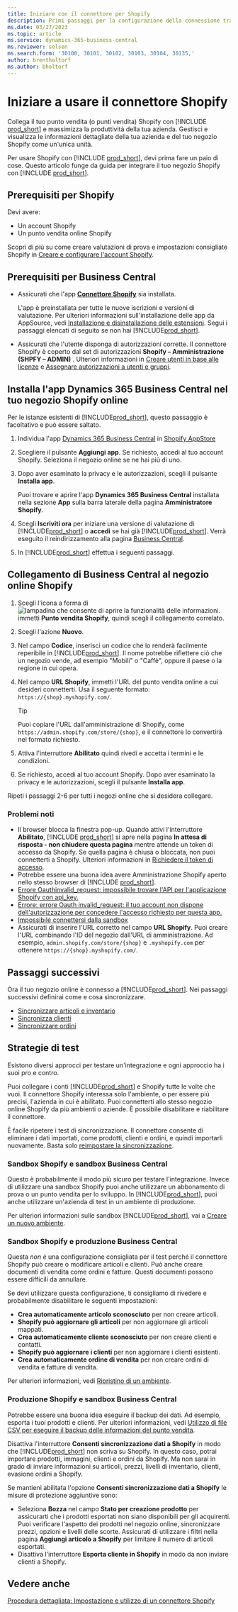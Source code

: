 ```yaml
---
title: Iniziare con il connettore per Shopify
description: Primi passaggi per la configurazione della connessione tra Business Central e Shopify
ms.date: 03/27/2023
ms.topic: article
ms.service: dynamics-365-business-central
ms.reviewer: solsen
ms.search.form: '30100, 30101, 30102, 30103, 30104, 30135,'
author: brentholtorf
ms.author: bholtorf
---
```


# <a name="get-started-with-the-shopify-connector"></a>Iniziare a usare il connettore Shopify

Collega il tuo punto vendita (o punti vendita) Shopify con [!INCLUDE [prod_short](../includes/prod_short.md)] e massimizza la produttività della tua azienda. Gestisci e visualizza le informazioni dettagliate della tua azienda e del tuo negozio Shopify come un'unica unità.

Per usare Shopify con [!INCLUDE [prod_short](../includes/prod_short.md)], devi prima fare un paio di cose. Questo articolo funge da guida per integrare il tuo negozio Shopify con [!INCLUDE [prod_short](../includes/prod_short.md)].

## <a name="prerequisites-for-shopify"></a>Prerequisiti per Shopify

Devi avere:

- Un account Shopify
- Un punto vendita online Shopify

Scopri di più su come creare valutazioni di prova e impostazioni consigliate Shopify in [Creare e configurare l'account Shopify](shopify-account.md).

## <a name="prerequisites-for-business-central"></a>Prerequisiti per Business Central

- Assicurati che l'app **[Connettore Shopify](https://go.microsoft.com/fwlink/?linkid=2196238)** sia installata.

  L'app è preinstallata per tutte le nuove iscrizioni e versioni di valutazione. Per ulteriori informazioni sull'installazione delle app da AppSource, vedi [Installazione e disinstallazione delle estensioni](../ui-extensions-install-uninstall.md#install). Segui i passaggi elencati di seguito se non hai [!INCLUDE[prod_short](../includes/prod_short.md)].

- Assicurati che l'utente disponga di autorizzazioni corrette. Il connettore Shopify è coperto dal set di autorizzazioni **Shopify – Amministrazione (SHPFY – ADMIN)** . Ulteriori informazioni in [Creare utenti in base alle licenze](../ui-how-users-permissions.md) e [Assegnare autorizzazioni a utenti e gruppi](../ui-define-granular-permissions.md).

## <a name="install-the-dynamics-365-business-central-app-to-your-shopify-online-store"></a>Installa l'app Dynamics 365 Business Central nel tuo negozio Shopify online

Per le istanze esistenti di [!INCLUDE[prod_short](../includes/prod_short.md)], questo passaggio è facoltativo e può essere saltato.

1. Individua l'app [Dynamics 365 Business Central](https://apps.shopify.com/dynamics-365-business-central) in [Shopify AppStore](https://apps.shopify.com/)
2. Scegliere il pulsante **Aggiungi app**. Se richiesto, accedi al tuo account Shopify. Seleziona il negozio online se ne hai più di uno.
3. Dopo aver esaminato la privacy e le autorizzazioni, scegli il pulsante **Installa app**.

   Puoi trovare e aprire l'app **Dynamics 365 Business Central** installata nella sezione **App** sulla barra laterale della pagina **Amministratore Shopify**.
4. Scegli **Iscriviti ora** per iniziare una versione di valutazione di [!INCLUDE[prod_short](../includes/prod_short.md)] o **accedi** se hai già [!INCLUDE[prod_short](../includes/prod_short.md)]. Verrà eseguito il reindirizzamento alla pagina [Business Central](https://businesscentral.dynamics.com).
5. In [!INCLUDE[prod_short](../includes/prod_short.md)] effettua i seguenti passaggi.

## <a name="connect-business-central-to-the-shopify-online-store"></a>Collegamento di Business Central al negozio online Shopify

1. Scegli l'icona a forma di ![lampadina che consente di aprire la funzionalità delle informazioni.](../media/ui-search/search_small.png "Informazioni sull'operazione che si desidera eseguire") immetti **Punto vendita Shopify**, quindi scegli il collegamento correlato.
2. Scegli l'azione **Nuovo**.  
3. Nel campo **Codice**, inserisci un codice che lo renderà facilmente reperibile in [!INCLUDE[prod_short](../includes/prod_short.md)]. Il nome potrebbe riflettere ciò che un negozio vende, ad esempio "Mobili" o "Caffè", oppure il paese o la regione in cui opera.
4. Nel campo **URL Shopify**, immetti l'URL del punto vendita online a cui desideri connetterti. Usa il seguente formato: `https://{shop}.myshopify.com/`.

   > [!TIP]
   > Puoi copiare l'URL dall'amministrazione di Shopify, come `https://admin.shopify.com/store/{shop}`, e il connettore lo convertirà nel formato richiesto.

5. Attiva l'interruttore **Abilitato** quindi rivedi e accetta i termini e le condizioni.
6. Se richiesto, accedi al tuo account Shopify. Dopo aver esaminato la privacy e le autorizzazioni, scegli il pulsante **Installa app**.

Ripeti i passaggi 2-6 per tutti i negozi online che si desidera collegare.

### <a name="known-issues"></a>Problemi noti

- Il browser blocca la finestra pop-up. Quando attivi l'interruttore **Abilitato**, [!INCLUDE [prod_short](../includes/prod_short.md)] si apre nella pagina **In attesa di risposta - non chiudere questa pagina** mentre attende un token di accesso da Shopify. Se quella pagina è chiusa o bloccata, non puoi connetterti a Shopify. Ulteriori informazioni in [Richiedere il token di accesso](troubleshoot.md#request-the-access-token).
- Potrebbe essere una buona idea avere Amministrazione Shopify aperto nello stesso browser di [!INCLUDE [prod_short](../includes/prod_short.md)].
- [Errore Oauthinvalid_request: impossibile trovare l'API per l'applicazione Shopify con api_key.](troubleshoot.md#error-oauth-error-invalid_request-could-not-find-shopify-api-application-with-api_key)
- [Errore: errore Oauth invalid_request: il tuo account non dispone dell'autorizzazione per concedere l'accesso richiesto per questa app.](troubleshoot.md#error-oauth-error-invalid_request-your-account-does-not-have-permission-to-grant-the-requested-access-for-this-app)
- [Impossibile connettersi dalla sandbox](troubleshoot.md#verify-and-enable-permissions-to-make-http-requests-in-a-non-production-environment)
- Assicurati di inserire l'URL corretto nel campo **URL Shopify**. Puoi creare l'URL combinando l'ID del negozio dall'URL di amministrazione. Ad esempio, `admin.shopify.com/store/{shop}` e `.myshopify.com` per ottenere `https://{shop}.myshopify.com/`.

## <a name="next-steps"></a>Passaggi successivi

Ora il tuo negozio online è connesso a [!INCLUDE[prod_short](../includes/prod_short.md)]. Nei passaggi successivi definirai come e cosa sincronizzare.

- [Sincronizzare articoli e inventario](synchronize-items.md)
- [Sincronizza clienti](synchronize-customers.md)
- [Sincronizzare ordini](synchronize-orders.md)

## <a name="testing-strategies"></a>Strategie di test

Esistono diversi approcci per testare un'integrazione e ogni approccio ha i suoi pro e contro.

Puoi collegare i conti [!INCLUDE[prod_short](../includes/prod_short.md)] e Shopify tutte le volte che vuoi. Il connettore Shopify interessa solo l'ambiente, o per essere più precisi, l'azienda in cui è abilitato. Puoi connetterti allo stesso negozio online Shopify da più ambienti o aziende. È possibile disabilitare e riabilitare il connettore.

È facile ripetere i test di sincronizzazione. Il connettore consente di eliminare i dati importati, come prodotti, clienti e ordini, e quindi importarli nuovamente. Basta solo [reimpostare la sincronizzazione](troubleshoot.md#reset-sync).

### <a name="shopify-sandbox-and-business-central-sandbox"></a>Sandbox Shopify e sandbox Business Central

Questo è probabilmente il modo più sicuro per testare l'integrazione. Invece di utilizzare una sandbox Shopify puoi anche utilizzare un abbonamento di prova o un punto vendita per lo sviluppo. In [!INCLUDE[prod_short](../includes/prod_short.md)], puoi anche utilizzare un'azienda di test in un ambiente di produzione.

Per ulteriori informazioni sulle sandbox [!INCLUDE[prod_short](../includes/prod_short.md)], vai a [Creare un nuovo ambiente](/dynamics365/business-central/dev-itpro/administration/tenant-admin-center-environments#create-a-new-environment).

### <a name="shopify-sandbox-and-business-central-production"></a>Sandbox Shopify e produzione Business Central

Questa *non è* una configurazione consigliata per il test perché il connettore Shopify può creare o modificare articoli e clienti. Può anche creare documenti di vendita come ordini e fatture. Questi documenti possono essere difficili da annullare.
 
Se devi utilizzare questa configurazione, ti consigliamo di rivedere e probabilmente disabilitare le seguenti impostazioni:

* **Crea automaticamente articolo sconosciuto** per non creare articoli.
* **Shopify può aggiornare gli articoli** per non aggiornare gli articoli mappati.
* **Crea automaticamente cliente sconosciuto** per non creare clienti e contatti.
* **Shopify può aggiornare i clienti** per non aggiornare i clienti esistenti.
* **Crea automaticamente ordine di vendita** per non creare ordini di vendita e fatture di vendita.

Per ulteriori informazioni, vedi [Ripristino di un ambiente](/dynamics365/business-central/dev-itpro/administration/tenant-admin-center-backup-restore).

### <a name="shopify-production-and-business-central-sandbox"></a>Produzione Shopify e sandbox Business Central

Potrebbe essere una buona idea eseguire il backup dei dati. Ad esempio, esporta i tuoi prodotti e clienti. Per ulteriori informazioni, vedi [Utilizzo di file CSV per eseguire il backup delle informazioni del punto vendita](https://help.shopify.com/en/manual/shopify-admin/duplicate-store#using-csv-files-to-back-up-store-information).

Disattiva l'interruttore **Consenti sincronizzazione dati a Shopify** in modo che [!INCLUDE[prod_short](../includes/prod_short.md)] non scriva su Shopify. In questo caso, potrai importare prodotti, immagini, clienti e ordini da Shopify. Ma non sarai in grado di inviare informazioni su articoli, prezzi, livelli di inventario, clienti, evasione ordini a Shopify.

Se mantieni abilitata l'opzione **Consenti sincronizzazione dati a Shopify** le misure di protezione aggiuntive sono:

*   Seleziona **Bozza** nel campo **Stato per creazione prodotto** per assicurarti che i prodotti esportati non siano disponibili per gli acquirenti. Puoi verificare l'aspetto dei prodotti nel negozio online, sincronizzare prezzi, opzioni e livelli delle scorte. Assicurati di utilizzare i filtri nella pagina **Aggiungi articolo a Shopify** per limitare il numero di articoli esportati.
* Disattiva l'interruttore **Esporta cliente in Shopify** in modo da non inviare clienti a Shopify.

## <a name="see-also"></a>Vedere anche

[Procedura dettagliata: Impostazione e utilizzo di un connettore Shopify](walkthrough-setting-up-and-using-shopify.md)  

